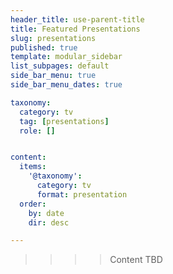 ```yaml
---
header_title: use-parent-title
title: Featured Presentations
slug: presentations
published: true
template: modular_sidebar
list_subpages: default
side_bar_menu: true
side_bar_menu_dates: true

taxonomy:
  category: tv
  tag: [presentations]
  role: []


content:
  items:
    '@taxonomy':
      category: tv
      format: presentation
  order:
    by: date
    dir: desc

---
```


>>>> Content TBD

